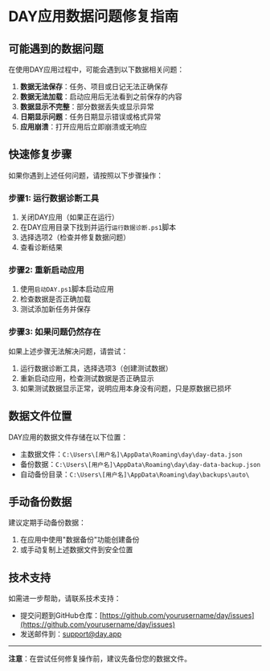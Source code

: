 # DAY应用数据问题修复指南

## 可能遇到的数据问题

在使用DAY应用过程中，可能会遇到以下数据相关问题：

1. **数据无法保存**：任务、项目或日记无法正确保存
2. **数据无法加载**：启动应用后无法看到之前保存的内容
3. **数据显示不完整**：部分数据丢失或显示异常
4. **日期显示问题**：任务日期显示错误或格式异常
5. **应用崩溃**：打开应用后立即崩溃或无响应

## 快速修复步骤

如果你遇到上述任何问题，请按照以下步骤操作：

### 步骤1: 运行数据诊断工具

1. 关闭DAY应用（如果正在运行）
2. 在DAY应用目录下找到并运行`运行数据诊断.ps1`脚本
3. 选择选项2（检查并修复数据问题）
4. 查看诊断结果

### 步骤2: 重新启动应用

1. 使用`启动DAY.ps1`脚本启动应用
2. 检查数据是否正确加载
3. 测试添加新任务并保存

### 步骤3: 如果问题仍然存在

如果上述步骤无法解决问题，请尝试：

1. 运行数据诊断工具，选择选项3（创建测试数据）
2. 重新启动应用，检查测试数据是否正确显示
3. 如果测试数据显示正常，说明应用本身没有问题，只是原数据已损坏

## 数据文件位置

DAY应用的数据文件存储在以下位置：

- 主数据文件：`C:\Users\[用户名]\AppData\Roaming\day\day-data.json`
- 备份数据：`C:\Users\[用户名]\AppData\Roaming\day\day-data-backup.json`
- 自动备份目录：`C:\Users\[用户名]\AppData\Roaming\day\backups\auto\`

## 手动备份数据

建议定期手动备份数据：

1. 在应用中使用"数据备份"功能创建备份
2. 或手动复制上述数据文件到安全位置

## 技术支持

如需进一步帮助，请联系技术支持：

- 提交问题到GitHub仓库：[https://github.com/yourusername/day/issues](https://github.com/yourusername/day/issues)
- 发送邮件到：support@day.app

---

**注意**：在尝试任何修复操作前，建议先备份您的数据文件。 